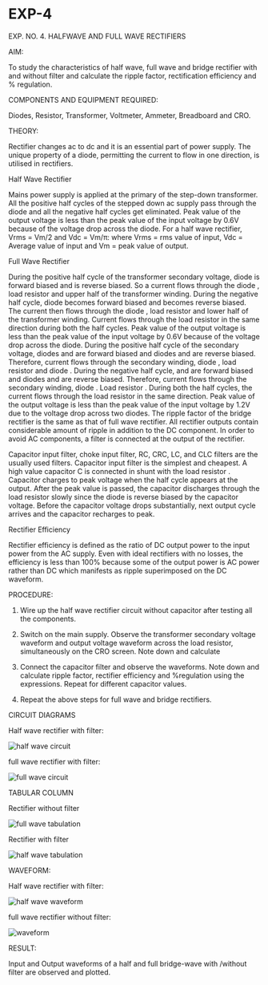 # EXP-4
EXP. NO. 4. 		HALFWAVE  AND FULL WAVE  RECTIFIERS

AIM:

To study the characteristics of half wave, full wave and bridge rectifier with and without filter and calculate the ripple factor, rectification efficiency and % regulation.

COMPONENTS  AND  EQUIPMENT  REQUIRED:

Diodes,  Resistor,  Transformer,  Voltmeter, Ammeter, Breadboard and CRO.

THEORY:

Rectifier changes ac to dc and it is an essential part of power supply. The unique property of a diode, permitting the current to flow in one direction, is utilised in rectifiers.

Half Wave Rectifier

Mains power supply is applied at the primary of the step-down transformer. All the positive half cycles of the stepped down ac supply pass through the diode and all the negative half cycles get eliminated. Peak value of the output voltage is less than the peak value of the input voltage by 0.6V because of the voltage drop across the diode.
For a half wave rectifier, Vrms = Vm/2 and Vdc = Vm/π: where Vrms = rms value of input, Vdc = Average value of input and Vm = peak value of output.


Full Wave Rectifier

During the positive half cycle of the transformer secondary voltage, diode     is forward biased and      is reverse biased. So a current flows through the diode     , load resistor      and upper half of the transformer  winding.  During  the  negative  half  cycle,  diode       becomes  forward  biased  and becomes reverse biased. The current then flows through the diode     , load resistor      and lower half of the transformer winding. Current flows through the load resistor in the same direction during both the half cycles. Peak value of the output voltage is less than the peak value of the input voltage by 0.6V
because of the voltage drop across the diode.
During the positive half cycle of the secondary voltage, diodes      and      are forward biased and diodes and      are reverse biased. Therefore, current flows through the secondary winding, diode     , load resistor and diode    . During the negative half cycle,      and      are forward biased and diodes      and      are reverse biased. Therefore, current flows through the secondary winding, diode     . Load resistor  .   During both the half cycles, the current flows through the load resistor in the same direction. Peak value of the output voltage is less than the peak value of the input voltage by 1.2V due to the voltage drop across two diodes. The ripple factor of the bridge rectifier is the same as that of full wave rectifier.
All rectifier outputs contain considerable amount of ripple in addition to the DC component. In order to avoid AC components, a filter is connected at the output of the rectifier.

Capacitor input filter, choke input filter, RC, CRC, LC, and CLC filters are the usually used filters. Capacitor input filter is the simplest and cheapest. A high value capacitor C is connected in shunt with the load resistor     . Capacitor charges to peak voltage      when the half cycle appears at the output. After the peak value is passed, the capacitor discharges through the load resistor slowly since the diode is reverse biased by the capacitor voltage. Before the capacitor voltage drops substantially, next output cycle arrives and the capacitor recharges to peak.

Rectifier Efficiency

Rectifier efficiency is defined as the ratio of DC output power to the input power from the AC supply. Even with ideal rectifiers with no losses, the efficiency is less than 100% because some of the output power is AC power rather than DC which manifests as ripple superimposed on the DC waveform.

PROCEDURE:

1.   Wire up the half wave rectifier circuit without capacitor after testing all the components.

2.   Switch on the main supply. Observe the transformer secondary voltage waveform and output voltage waveform across the load resistor, simultaneously on the CRO screen. Note down       and calculate
  
3.   Connect the capacitor filter and observe the waveforms. Note down and calculate ripple factor, rectifier efficiency and %regulation using the expressions. Repeat for different capacitor values.

4.   Repeat the above steps for full wave and bridge rectifiers.

CIRCUIT DIAGRAMS

Half wave rectifier with filter:

![half wave circuit](https://github.com/user-attachments/assets/c21af810-1202-408f-894e-80175703a20b)

full wave rectifier with filter:

![full wave circuit](https://github.com/user-attachments/assets/5d3104f8-4e22-492b-ae38-aab3f1043d8f)

TABULAR COLUMN


Rectifier without filter

![full wave tabulation](https://github.com/user-attachments/assets/874d845f-8b23-4189-84b2-f89d58802184)

Rectifier with filter

![half wave tabulation](https://github.com/user-attachments/assets/06369e7f-9eb9-432e-9934-ea5b916ab186)


WAVEFORM:

Half wave rectifier with filter:

![half wave waveform](https://github.com/user-attachments/assets/2e26b78c-85fe-409e-9109-b26662ed34c0)

full wave rectifier without filter:

![waveform](https://github.com/user-attachments/assets/f3eef4a7-a3c9-4c08-b419-6b3c131e3097)

RESULT:

Input and Output waveforms of a half and full bridge-wave with /without filter are observed and plotted.
